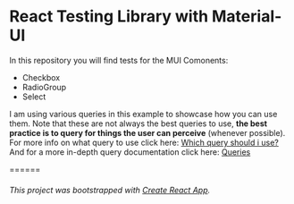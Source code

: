 # React Testing Library with Material-UI

In this repository you will find tests for the MUI Comonents:
* Checkbox
* RadioGroup
* Select

I am using various queries in this example to showcase how you can use them.
Note that these are not always the best queries to use,
**the best practice is to query for things the user can perceive** (whenever possible).
For more info on what query to use click here: [Which query should i use?](https://testing-library.com/docs/guide-which-query)
And for a more in-depth query documentation click here: [Queries](https://testing-library.com/docs/dom-testing-library/api-queries)

======
###### This project was bootstrapped with [Create React App](https://github.com/facebook/create-react-app).